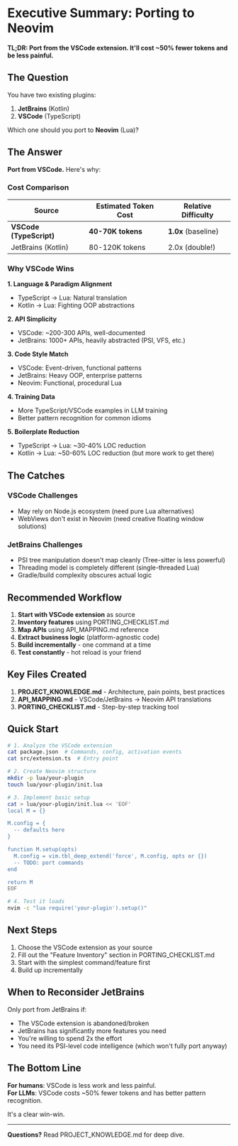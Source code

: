 # Executive Summary: Porting to Neovim

**TL;DR: Port from the VSCode extension. It'll cost ~50% fewer tokens and be less painful.**

## The Question

You have two existing plugins:
1. **JetBrains** (Kotlin)
2. **VSCode** (TypeScript)

Which one should you port to **Neovim** (Lua)?

## The Answer

**Port from VSCode.** Here's why:

### Cost Comparison

| Source | Estimated Token Cost | Relative Difficulty |
|--------|---------------------|---------------------|
| **VSCode (TypeScript)** | **40-70K tokens** | **1.0x** (baseline) |
| JetBrains (Kotlin) | 80-120K tokens | 2.0x (double!) |

### Why VSCode Wins

**1. Language & Paradigm Alignment**
- TypeScript → Lua: Natural translation
- Kotlin → Lua: Fighting OOP abstractions

**2. API Simplicity**
- VSCode: ~200-300 APIs, well-documented
- JetBrains: 1000+ APIs, heavily abstracted (PSI, VFS, etc.)

**3. Code Style Match**
- VSCode: Event-driven, functional patterns
- JetBrains: Heavy OOP, enterprise patterns
- Neovim: Functional, procedural Lua

**4. Training Data**
- More TypeScript/VSCode examples in LLM training
- Better pattern recognition for common idioms

**5. Boilerplate Reduction**
- TypeScript → Lua: ~30-40% LOC reduction
- Kotlin → Lua: ~50-60% LOC reduction (but more work to get there)

## The Catches

### VSCode Challenges
- May rely on Node.js ecosystem (need pure Lua alternatives)
- WebViews don't exist in Neovim (need creative floating window solutions)

### JetBrains Challenges  
- PSI tree manipulation doesn't map cleanly (Tree-sitter is less powerful)
- Threading model is completely different (single-threaded Lua)
- Gradle/build complexity obscures actual logic

## Recommended Workflow

1. **Start with VSCode extension** as source
2. **Inventory features** using PORTING_CHECKLIST.md
3. **Map APIs** using API_MAPPING.md reference
4. **Extract business logic** (platform-agnostic code)
5. **Build incrementally** - one command at a time
6. **Test constantly** - hot reload is your friend

## Key Files Created

1. **PROJECT_KNOWLEDGE.md** - Architecture, pain points, best practices
2. **API_MAPPING.md** - VSCode/JetBrains → Neovim API translations
3. **PORTING_CHECKLIST.md** - Step-by-step tracking tool

## Quick Start

```bash
# 1. Analyze the VSCode extension
cat package.json  # Commands, config, activation events
cat src/extension.ts  # Entry point

# 2. Create Neovim structure
mkdir -p lua/your-plugin
touch lua/your-plugin/init.lua

# 3. Implement basic setup
cat > lua/your-plugin/init.lua << 'EOF'
local M = {}

M.config = {
  -- defaults here
}

function M.setup(opts)
  M.config = vim.tbl_deep_extend('force', M.config, opts or {})
  -- TODO: port commands
end

return M
EOF

# 4. Test it loads
nvim -c "lua require('your-plugin').setup()"
```

## Next Steps

1. Choose the VSCode extension as your source
2. Fill out the "Feature Inventory" section in PORTING_CHECKLIST.md
3. Start with the simplest command/feature first
4. Build up incrementally

## When to Reconsider JetBrains

Only port from JetBrains if:
- The VSCode extension is abandoned/broken
- JetBrains has significantly more features you need
- You're willing to spend 2x the effort
- You need its PSI-level code intelligence (which won't fully port anyway)

## The Bottom Line

**For humans**: VSCode is less work and less painful.  
**For LLMs**: VSCode costs ~50% fewer tokens and has better pattern recognition.

It's a clear win-win.

---

**Questions?** Read PROJECT_KNOWLEDGE.md for deep dive.
